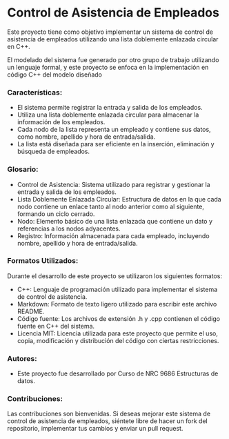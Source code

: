 # Control de Asistencia de Empleados

Este proyecto tiene como objetivo implementar un sistema de control de asistencia de empleados utilizando una lista doblemente enlazada circular en C++.

El modelado del sistema fue generado por otro grupo de trabajo utilizando un lenguaje formal, y este proyecto se enfoca en la implementación en código C++ del modelo diseñado

### Características:
- El sistema permite registrar la entrada y salida de los empleados.
- Utiliza una lista doblemente enlazada circular para almacenar la información de los empleados.
- Cada nodo de la lista representa un empleado y contiene sus datos, como nombre, apellido y hora de entrada/salida.
- La lista está diseñada para ser eficiente en la inserción, eliminación y búsqueda de empleados.

### Glosario:
- Control de Asistencia: Sistema utilizado para registrar y gestionar la entrada y salida de los empleados.
- Lista Doblemente Enlazada Circular: Estructura de datos en la que cada nodo contiene un enlace tanto al nodo anterior como al siguiente, formando un ciclo cerrado.
- Nodo: Elemento básico de una lista enlazada que contiene un dato y referencias a los nodos adyacentes.
- Registro: Información almacenada para cada empleado, incluyendo nombre, apellido y hora de entrada/salida.

### Formatos Utilizados:
Durante el desarrollo de este proyecto se utilizaron los siguientes formatos:
- C++: Lenguaje de programación utilizado para implementar el sistema de control de asistencia.
- Markdown: Formato de texto ligero utilizado para escribir este archivo README.
- Código fuente: Los archivos de extensión .h y .cpp contienen el código fuente en C++ del sistema.
- Licencia MIT: Licencia utilizada para este proyecto que permite el uso, copia, modificación y distribución del código con ciertas restricciones.

### Autores:
- Este proyecto fue desarrollado por Curso de NRC 9686 Estructuras de datos.

### Contribuciones:
Las contribuciones son bienvenidas. Si deseas mejorar este sistema de control de asistencia de empleados, siéntete libre de hacer un fork del repositorio, implementar tus cambios y enviar un pull request.

